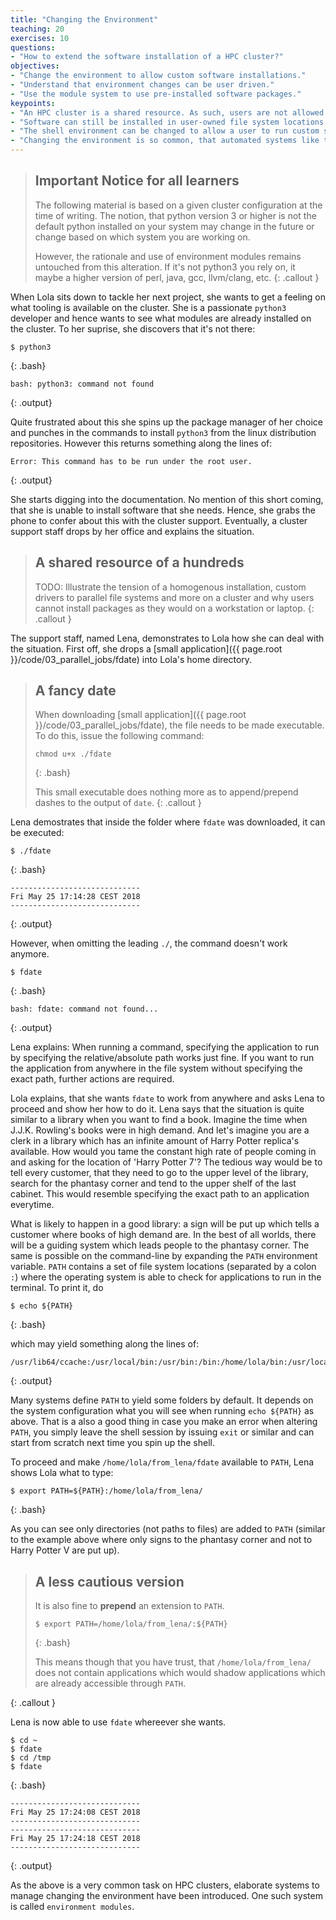 ```yaml
---
title: "Changing the Environment"
teaching: 20
exercises: 10
questions:
- "How to extend the software installation of a HPC cluster?"
objectives:
- "Change the environment to allow custom software installations."
- "Understand that environment changes can be user driven."
- "Use the module system to use pre-installed software packages."
keypoints:
- "An HPC cluster is a shared resource. As such, users are not allowed to use package managers and install additional packages on all nodes."
- "Software can still be installed in user-owned file system locations."
- "The shell environment can be changed to allow a user to run custom software."
- "Changing the environment is so common, that automated systems like the environment modules are used to manage that."
---
```


> ## Important Notice for all learners
>
> The following material is based on a given cluster configuration at the time of writing. The notion, that python version 3 or higher is not the default python installed on your system may change in the future or change based on which system you are working on. 
>
> However, the rationale and use of environment modules remains untouched from this alteration. If it's not python3 you rely on, it maybe a higher version of perl, java, gcc, llvm/clang, etc.
{: .callout }

When Lola sits down to tackle her next project, she wants to get a feeling on what tooling is available on the cluster. She is a passionate `python3` developer and hence wants to see what modules are already installed on the cluster. To her suprise, she discovers that it's not there:

~~~
$ python3
~~~
{: .bash}

~~~
bash: python3: command not found
~~~
{: .output}

Quite frustrated about this she spins up the package manager of her choice and punches in the commands to install `python3` from the linux distribution repositories. However this returns something along the lines of:

~~~
Error: This command has to be run under the root user.
~~~
{: .output}

She starts digging into the documentation. No mention of this short coming, that she is unable to install software that she needs. Hence, she grabs the phone to confer about this with the cluster support. Eventually, a cluster support staff drops by her office and explains the situation. 

> ## A shared resource of a hundreds
>
> TODO: Illustrate the tension of a homogenous installation, custom drivers to parallel file systems and more on a cluster and why users cannot install packages as they would on a workstation or laptop.
{: .callout }

The support staff, named Lena, demonstrates to Lola how she can deal with the situation. First off, she drops a [small application]({{ page.root }}/code/03_parallel_jobs/fdate) into Lola's home directory.

> ## A fancy date
>
> When downloading [small application]({{ page.root }}/code/03_parallel_jobs/fdate), the file needs to be made executable. To do this, issue the following command:
>
> ~~~~
> chmod u+x ./fdate
> ~~~~
> {: .bash}
> 
> This small executable does nothing more as to append/prepend dashes to the output of `date`.
{: .callout }

Lena demostrates that inside the folder where `fdate` was downloaded, it can be executed:

~~~
$ ./fdate
~~~
{: .bash}

~~~
-----------------------------
Fri May 25 17:14:28 CEST 2018
-----------------------------
~~~
{: .output}

However, when omitting the leading `./`, the command doesn't work anymore.

~~~
$ fdate
~~~
{: .bash}

~~~
bash: fdate: command not found...
~~~
{: .output}

Lena explains: When running a command, specifying the application to run by specifying the relative/absolute path works just fine. If you want to run the application from anywhere in the file system without specifying the exact path, further actions are required. 

Lola explains, that she wants `fdate` to work from anywhere and asks Lena to proceed and show her how to do it. Lena says that the situation is quite similar to a library when you want to find a book. Imagine the time when J.J.K. Rowling's books were in high demand. And let's imagine you are a clerk in a library which has an infinite amount of Harry Potter replica's available. How would you tame the constant high rate of people coming in and asking for the location of 'Harry Potter 7'? The tedious way would be to tell every customer, that they need to go to the upper level of the library, search for the phantasy corner and tend to the upper shelf of the last cabinet. This would resemble specifying the exact path to an application everytime. 

What is likely to happen in a good library: a sign will be put up which tells a customer where books of high demand are. In the best of all worlds, there will be a guiding system which leads people to the phantasy corner. The same is possible on the command-line by expanding the `PATH` environment variable. `PATH` contains a set of file system locations (separated by a colon `:`) where the operating system is able to check for applications to run in the terminal. To print it, do 

~~~
$ echo ${PATH}
~~~
{: .bash}

which may yield something along the lines of:

~~~
/usr/lib64/ccache:/usr/local/bin:/usr/bin:/bin:/home/lola/bin:/usr/local/sbin:/usr/sbin
~~~
{: .output}

Many systems define `PATH` to yield some folders by default. It depends on the system configuration what you will see when running `echo ${PATH}` as above. That is a also a good thing in case you make an error when altering `PATH`, you simply leave the shell session by issuing `exit` or similar and can start from scratch next time you spin up the shell.

To proceed and make `/home/lola/from_lena/fdate` available to `PATH`, Lena shows Lola what to type:

~~~
$ export PATH=${PATH}:/home/lola/from_lena/
~~~
{: .bash}

As you can see only directories (not paths to files) are added to `PATH` (similar to the example above where only signs to the phantasy corner and not to Harry Potter V are put up). 

> ## A less cautious version
> 
> It is also fine to **prepend** an extension to `PATH`. 
> 
> ~~~~~
> $ export PATH=/home/lola/from_lena/:${PATH}
> ~~~~~
> {: .bash}
> 
> This means though that you have trust, that `/home/lola/from_lena/` does not contain applications which would shadow applications which are already accessible through `PATH`.
>
{: .callout }

Lena is now able to use `fdate` whereever she wants.

~~~
$ cd ~
$ fdate
$ cd /tmp
$ fdate
~~~
{: .bash}

~~~
-----------------------------
Fri May 25 17:24:08 CEST 2018
-----------------------------
-----------------------------
Fri May 25 17:24:18 CEST 2018
-----------------------------
~~~
{: .output}

As the above is a very common task on HPC clusters, elaborate systems to manage changing the environment have been introduced. One such system is called `environment modules`. 



